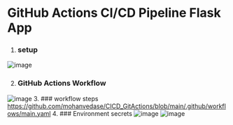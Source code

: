 # GitHub Actions CI/CD Pipeline Flask App
1. ### setup
![image](https://github.com/mohanvedase/CICD_GitActions/assets/139565500/5124907d-85f0-4b77-8f89-f43c453ad8f9)

2. ### GitHub Actions Workflow
![image](https://github.com/mohanvedase/CICD_GitActions/assets/139565500/ce79c865-021f-465a-84e5-eb3acb4137d6)
3. ### workflow steps
https://github.com/mohanvedase/CICD_GitActions/blob/main/.github/workflows/main.yaml
4. ### Environment secrets
![image](https://github.com/mohanvedase/CICD_GitActions/assets/139565500/668adc50-9ce4-4759-b484-2439f9610b92)
![image](https://github.com/mohanvedase/CICD_GitActions/assets/139565500/2a8a2ffa-ed73-428e-af1a-256da9afc4ae)
